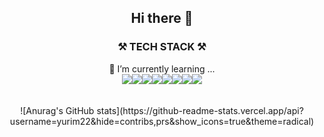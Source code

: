 <div align="center">
  <h2> Hi there 👋 </h2>
  <h3> ⚒ TECH STACK ⚒ </h3>
  🌱 I’m currently learning ...

  <div style="display:flex; align-items:center; justify-content:center;">
    <img src="https://img.shields.io/badge/Javascript-f4a261?style=flat-square&logo=Javascript&logoColor=white"/>
    <img src="https://img.shields.io/badge/Typescript-3766AB?style=flat-square&logo=Typescript&logoColor=white"/>
    <img src="https://img.shields.io/badge/Angular-DD0031?style=flat-square&logo=Angular&logoColor=white"/>
    <img src="https://img.shields.io/badge/React-61DAFB?style=flat-square&logo=React&logoColor=white"/>
    <img src="https://img.shields.io/badge/RxJS-B7178C?style=flat-square&logo=ReactiveX&logoColor=white"/>
    <img src="https://img.shields.io/badge/NestJS-E0234E?style=flat-square&logo=NestJS&logoColor=white"/>
    <img src="https://img.shields.io/badge/GraphQL-E434AA?style=flat-square&logo=GraphQL&logoColor=white"/>
    <img src="https://img.shields.io/badge/Prisma-2D3748?style=flat-square&logo=Prisma&logoColor=white"/>
  </div>
  <br/>
  <br/>
  ![Anurag's GitHub stats](https://github-readme-stats.vercel.app/api?username=yurim22&hide=contribs,prs&show_icons=true&theme=radical)

</div>
